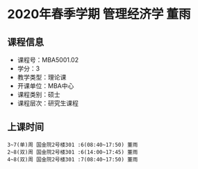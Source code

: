 # 2020年春季学期 管理经济学 董雨






## 课程信息

- 课程号：MBA5001.02
- 学分：3
- 教学类型：理论课
- 开课单位：MBA中心
- 课程类别：硕士
- 课程层次：研究生课程

## 上课时间

```
3~7(单)周 国金院2号楼301 :6(08:40~17:50) 董雨
2~8(双)周 国金院2号楼301 :6(14:00~17:45) 董雨
4~8(双)周 国金院2号楼301 :7(08:40~17:50) 董雨
```


